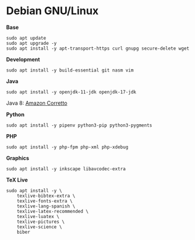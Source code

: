 # Debian GNU/Linux

**Base**

    sudo apt update
    sudo apt upgrade -y
    sudo apt install -y apt-transport-https curl gnupg secure-delete wget

**Development**

    sudo apt install -y build-essential git nasm vim

**Java**

    sudo apt install -y openjdk-11-jdk openjdk-17-jdk

Java 8: [Amazon Corretto](https://docs.aws.amazon.com/corretto/latest/corretto-8-ug/generic-linux-install.html)

**Python**

    sudo apt install -y pipenv python3-pip python3-pygments

**PHP**

    sudo apt install -y php-fpm php-xml php-xdebug

**Graphics**

    sudo apt install -y inkscape libavcodec-extra

**TeX Live**

    sudo apt install -y \
        texlive-bibtex-extra \
        texlive-fonts-extra \
        texlive-lang-spanish \
        texlive-latex-recommended \
        texlive-luatex \
        texlive-pictures \
        texlive-science \
        biber
